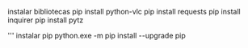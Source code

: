 
instalar bibliotecas
pip install python-vlc
pip install requests
pip install inquirer
pip install pytz

''' instalar pip
python.exe -m pip install --upgrade pip


